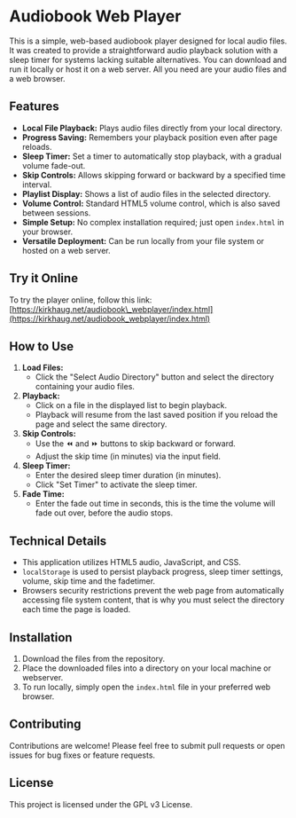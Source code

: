# Audiobook Web Player

This is a simple, web-based audiobook player designed for local audio files. It was created to provide a straightforward audio playback solution with a sleep timer for systems lacking suitable alternatives. You can download and run it locally or host it on a web server. All you need are your audio files and a web browser.

## Features

* **Local File Playback:** Plays audio files directly from your local directory.
* **Progress Saving:** Remembers your playback position even after page reloads.
* **Sleep Timer:** Set a timer to automatically stop playback, with a gradual volume fade-out.
* **Skip Controls:** Allows skipping forward or backward by a specified time interval.
* **Playlist Display:** Shows a list of audio files in the selected directory.
* **Volume Control:** Standard HTML5 volume control, which is also saved between sessions.
* **Simple Setup:** No complex installation required; just open `index.html` in your browser.
* **Versatile Deployment:** Can be run locally from your file system or hosted on a web server.

## Try it Online

To try the player online, follow this link: [https://kirkhaug.net/audiobook\_webplayer/index.html](https://kirkhaug.net/audiobook_webplayer/index.html)

## How to Use

1.  **Load Files:**
    * Click the "Select Audio Directory" button and select the directory containing your audio files.
2.  **Playback:**
    * Click on a file in the displayed list to begin playback.
    * Playback will resume from the last saved position if you reload the page and select the same directory.
3.  **Skip Controls:**
    * Use the ⏪ and ⏩ buttons to skip backward or forward.
    * Adjust the skip time (in minutes) via the input field.
4.  **Sleep Timer:**
    * Enter the desired sleep timer duration (in minutes).
    * Click "Set Timer" to activate the sleep timer.
5.  **Fade Time:**
    * Enter the fade out time in seconds, this is the time the volume will fade out over, before the audio stops.

## Technical Details

* This application utilizes HTML5 audio, JavaScript, and CSS.
* `localStorage` is used to persist playback progress, sleep timer settings, volume, skip time and the fadetimer.
* Browsers security restrictions prevent the web page from automatically accessing file system content, that is why you must select the directory each time the page is loaded.

## Installation

1.  Download the files from the repository.
2.  Place the downloaded files into a directory on your local machine or webserver.
3.  To run locally, simply open the `index.html` file in your preferred web browser.

## Contributing

Contributions are welcome! Please feel free to submit pull requests or open issues for bug fixes or feature requests.

## License

This project is licensed under the GPL v3 License.